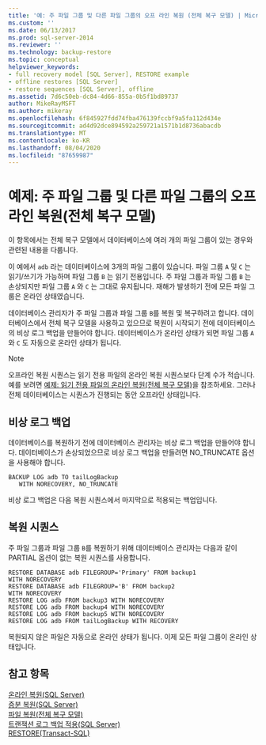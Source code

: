 ```yaml
---
title: '예: 주 파일 그룹 및 다른 파일 그룹의 오프 라인 복원 (전체 복구 모델) | Microsoft Docs'
ms.custom: ''
ms.date: 06/13/2017
ms.prod: sql-server-2014
ms.reviewer: ''
ms.technology: backup-restore
ms.topic: conceptual
helpviewer_keywords:
- full recovery model [SQL Server], RESTORE example
- offline restores [SQL Server]
- restore sequences [SQL Server], offline
ms.assetid: 7d6c50eb-dc84-4d66-855a-0b5f1bd89737
author: MikeRayMSFT
ms.author: mikeray
ms.openlocfilehash: 6f845927fdd74fba476139fccbf9a5fa112d434e
ms.sourcegitcommit: ad4d92dce894592a259721a1571b1d8736abacdb
ms.translationtype: MT
ms.contentlocale: ko-KR
ms.lasthandoff: 08/04/2020
ms.locfileid: "87659987"
---
```

# <a name="example-offline-restore-of-primary-and-one-other-filegroup-full-recovery-model"></a>예제: 주 파일 그룹 및 다른 파일 그룹의 오프라인 복원(전체 복구 모델)
  이 항목에서는 전체 복구 모델에서 데이터베이스에 여러 개의 파일 그룹이 있는 경우와 관련된 내용을 다룹니다.  
  
 이 예에서 `adb` 라는 데이터베이스에 3개의 파일 그룹이 있습니다. 파일 그룹 `A` 및 `C` 는 읽기/쓰기가 가능하며 파일 그룹 `B` 는 읽기 전용입니다. 주 파일 그룹과 파일 그룹 `B` 는 손상되지만 파일 그룹 `A` 와 `C` 는 그대로 유지됩니다. 재해가 발생하기 전에 모든 파일 그룹은 온라인 상태였습니다.  
  
 데이터베이스 관리자가 주 파일 그룹과 파일 그룹 `B`를 복원 및 복구하려고 합니다. 데이터베이스에서 전체 복구 모델을 사용하고 있으므로 복원이 시작되기 전에 데이터베이스의 비상 로그 백업을 만들어야 합니다. 데이터베이스가 온라인 상태가 되면 파일 그룹 `A` 와 `C` 도 자동으로 온라인 상태가 됩니다.  
  
> [!NOTE]  
>  오프라인 복원 시퀀스는 읽기 전용 파일의 온라인 복원 시퀀스보다 단계 수가 적습니다. 예를 보려면 [예제: 읽기 전용 파일의 온라인 복원&#40;전체 복구 모델&#41;](example-online-restore-of-a-read-only-file-full-recovery-model.md)을 참조하세요. 그러나 전체 데이터베이스는 시퀀스가 진행되는 동안 오프라인 상태입니다.  
  
## <a name="tail-log-backup"></a>비상 로그 백업  
 데이터베이스를 복원하기 전에 데이터베이스 관리자는 비상 로그 백업을 만들어야 합니다. 데이터베이스가 손상되었으므로 비상 로그 백업을 만들려면 NO_TRUNCATE 옵션을 사용해야 합니다.  
  
```  
BACKUP LOG adb TO tailLogBackup   
   WITH NORECOVERY, NO_TRUNCATE  
```  
  
 비상 로그 백업은 다음 복원 시퀀스에서 마지막으로 적용되는 백업입니다.  
  
## <a name="restore-sequence"></a>복원 시퀀스  
 주 파일 그룹과 파일 그룹 `B`를 복원하기 위해 데이터베이스 관리자는 다음과 같이 PARTIAL 옵션이 없는 복원 시퀀스를 사용합니다.  
  
```  
RESTORE DATABASE adb FILEGROUP='Primary' FROM backup1   
WITH NORECOVERY  
RESTORE DATABASE adb FILEGROUP='B' FROM backup2   
WITH NORECOVERY  
RESTORE LOG adb FROM backup3 WITH NORECOVERY  
RESTORE LOG adb FROM backup4 WITH NORECOVERY  
RESTORE LOG adb FROM backup5 WITH NORECOVERY  
RESTORE LOG adb FROM tailLogBackup WITH RECOVERY  
```  
  
 복원되지 않은 파일은 자동으로 온라인 상태가 됩니다. 이제 모든 파일 그룹이 온라인 상태입니다.  
  
## <a name="see-also"></a>참고 항목  
 [온라인 복원&#40;SQL Server&#41;](online-restore-sql-server.md)   
 [증분 복원&#40;SQL Server&#41;](piecemeal-restores-sql-server.md)   
 [파일 복원&#40;전체 복구 모델&#41;](file-restores-full-recovery-model.md)   
 [트랜잭션 로그 백업 적용&#40;SQL Server&#41;](transaction-log-backups-sql-server.md)   
 [RESTORE&#40;Transact-SQL&#41;](/sql/t-sql/statements/restore-statements-transact-sql)  
  
  
